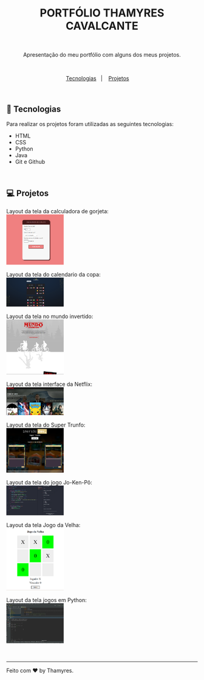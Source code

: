 
<h1 align="center"> PORTFÓLIO THAMYRES CAVALCANTE </h1>

<br>

<p align="center">
Apresentação do meu portfólio com alguns dos meus projetos.
</p>

<br>

<p align="center">
  <a href="#-tecnologias">Tecnologias</a>&nbsp;&nbsp;&nbsp;|&nbsp;&nbsp;&nbsp;  
  <a href="#-projetos">Projetos</a>&nbsp;&nbsp;&nbsp;&nbsp;&nbsp;&nbsp;  
</p>

<br>

## 🚀 Tecnologias

Para realizar os projetos foram utilizadas as seguintes tecnologias:
- HTML
- CSS
- Python
- Java
- Git e Github

<br>

## 💻 Projetos

Layout da tela da calculadora de gorjeta:<br>
<img alt="Calculadora" src="img/CalculadoraDeGorjetas.png" width="30%">

Layout da tela do calendario da copa:<br>
<img alt="copa" src="img/calendario_copa2022.png" width="30%">

Layout da tela no mundo invertido:<br>
<img alt="mundo-invertido" src="img/mundoInvertido.png" width="30%">

Layout da tela interface da Netflix:<br>
<img alt="Netflix" src="img/netflix.png" width="30%">

Layout da tela do Super Trunfo:<br>
<img alt="super-trunfo" src="img/super_trunfo.png" width="30%">

Layout da tela do jogo Jo-Ken-Pô:<br>
<img alt="Jo-Ken-Pô" src="img/Jo-ken-po.png" width="30%">

Layout da tela Jogo da Velha:<br>
<img alt="jogo-velha" src="img/jogo-velha.png" width="30%">

Layout da tela jogos em Python:<br>
<img alt="jogos-python" src="img/jogos-python.png" width="30%">

<br>

---

Feito com ♥ by Thamyres.